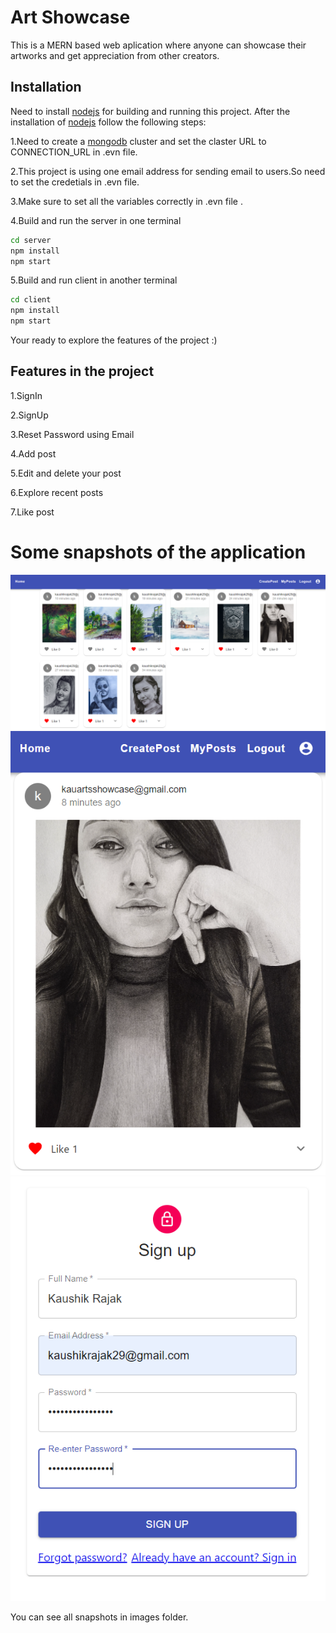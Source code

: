 # Art Showcase
This is a MERN based web aplication where anyone can showcase their artworks and get appreciation from other creators.

## Installation
Need to install [nodejs](https://nodejs.org/en/download/) for building and running this project.
After the installation of [nodejs](https://nodejs.org/en/download/) follow the following steps:

1.Need to create a [mongodb](https://www.mongodb.com/) cluster and set the claster URL to CONNECTION_URL in .evn file.      

2.This project is using one email address for sending email to users.So need to set the credetials in .evn file.

3.Make sure to set all the variables correctly in .evn file .

4.Build and run the server in one terminal
```bash
cd server
npm install
npm start
```
5.Build and run client in another terminal
```bash
cd client
npm install
npm start
```
Your ready to explore the features of the project :)

## Features in the project
1.SignIn

2.SignUp

3.Reset Password using Email

4.Add post

5.Edit and delete your post

6.Explore recent posts

7.Like post

# Some snapshots of the application
![](./images/posts.PNG)
![](./images/homeInSM.PNG)
![](./images/SingUp.PNG)

You can see all snapshots in images folder.
